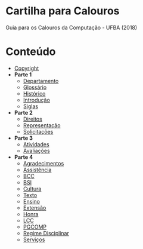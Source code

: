 # Cartilha para Calouros 

Guia para os Calouros da Computação - UFBA (2018)

# Conteúdo

* [Copyright](link://copyright)
* **Parte 1**
    * [Departamento](link://markdown/departamento)
    * [Glossário](link://markdown/glossario)
    * [Histórico](link://markdown/historico)
    * [Introdução](link://markdown/introducao)
    * [Siglas](link://markdown/siglas)
* **Parte 2**
    * [Direitos](link://markdown/direitos)
    * [Representação](link://markdown/representacao)
    * [Solicitações](link://markdown/solicitacoes)
* **Parte 3**
    * [Atividades](link://markdown/atividades)
    * [Avaliações](link://markdown/avaliações)
* **Parte 4**
    * [Agradecimentos](link://markdown/agradecimentos)
    * [Assistência](link://markdown/assistencia)
    * [BCC](link://markdown/bcc)
    * [BSI](link://markdown/bsi)
    * [Cultura](link://markdown/cultura)
    * [Texto](link://markdown/curriculum)
    * [Ensino](link://markdown/ensino)
    * [Extensão](link://markdown/extensao)
    * [Honra](link://markdown/honra)
    * [LCC](link://markdown/lcc)
    * [PGCOMP](link://markdown/pgcomp)
    * [Regime Disciplinar](link://markdown/regdisciplinar)
    * [Serviços](link://markdown/servicos)


